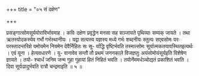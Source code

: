 +++
title = "०५ सं दक्षेण"

+++

प्रसङ्गात्सोमसूर्ययोराविर्भावमाह । कविः दक्षेण प्रवृद्धेन मनसा सह सञ्जायते पृथिव्याः सम्यक् जायते । तथा ऋतस्योदकस्येव गर्भो गर्भस्थानीयः । यद्वा सत्यस्य यज्ञस्य मध्ये गर्भः शब्दनीयः स्तुत्यः सएवसोमः परः परस्तादन्तरिक्षे यमोयमेन नियमेन देवैर्निहितः सः सू- र्याद्धि वृष्टिर्भवति तस्मात्सोमः सूर्यात्मकतयावस्थितइत्यर्थः । एवं यूना । हेत्यवधारणे । यु- वानावेव सन्तौ तौ प्रथमं जननकाले विजज्ञतुः अयंसोमोयंसूर्यइति विशेषेण ज्ञायते । तयो- श्चार्धं जनिम जन्म गुहा गुहायां हितं निहितं भवति । तयोर्नेममर्धञ्चोद्यतं प्रकाशितं भवति । दिवा सूर्यःप्रादुर्भवति रात्रौ चन्द्रमाइति ॥ ५ ॥